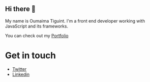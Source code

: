 ## Hi there 👋

My name is Oumaima Tiguint. I'm a front end developer working with JavaScript and its frameworks.

You can check out my [Portfolio](http://oumaima-tiguint.netlify.app)

# Get in touch

* [Twitter](https://twitter.com/OTiguint)
* [Linkedin](https://www.linkedin.com/in/oumaima-tiguint-8608b7185/)


